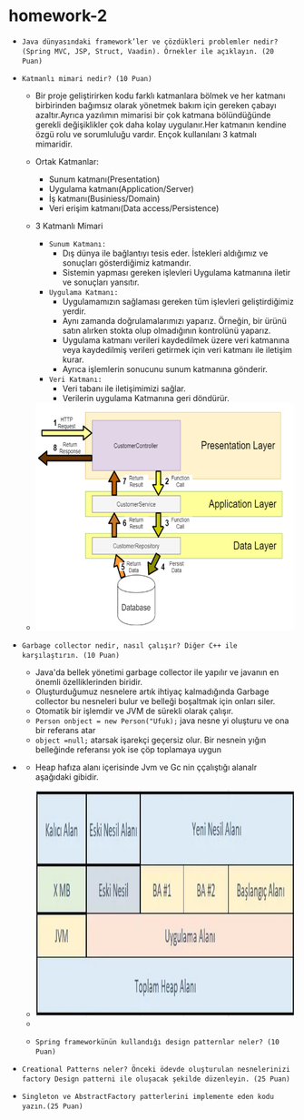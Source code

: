# homework-2

- `Java dünyasındaki framework’ler ve çözdükleri problemler nedir?(Spring MVC, JSP,
  Struct, Vaadin). Örnekler ile açıklayın. (20 Puan)`


- `Katmanlı mimari nedir? (10 Puan)`
  - Bir proje geliştirirken kodu farklı katmanlara bölmek ve her katmanı birbirinden bağımsız olarak
  yönetmek bakım için gereken çabayı azaltır.Ayrıca yazılımın mimarisi bir çok katmana bölündüğünde 
  gerekli değişiklikler çok daha kolay uygulanır.Her katmanın kendine özgü rolu ve sorumluluğu vardır.
  Ençok kullanılanı 3 katmalı mimaridir.
  - Ortak Katmanlar:
    - Sunum katmanı(Presentation)
    - Uygulama katmanı(Application/Server)
    - İş katmanı(Businiess/Domain)
    - Veri erişim katmanı(Data access/Persistence)

  - 3 Katmanlı Mimari
    - `Sunum Katmanı:`
      - Dış dünya ile bağlantıyı tesis eder. İstekleri aldığımız ve sonuçları gösterdiğimiz katmandır.
      - Sistemin yapması gereken işlevleri Uygulama katmanına iletir ve sonuçları yansıtır. 
    - `Uygulama Katmanı:`
      - Uygulamamızın sağlaması gereken tüm işlevleri geliştirdiğimiz yerdir.
      - Aynı zamanda doğrulamalarımızı yaparız. Örneğin, bir ürünü satın alırken stokta olup olmadığının kontrolünü yaparız.
      - Uygulama katmanı verileri kaydedilmek üzere veri katmanına veya kaydedilmiş verileri getirmek için veri katmanı ile iletişim kurar.
      - Ayrıca işlemlerin sonucunu sunum katmanına gönderir.
    - `Veri Katmanı:`
      - Veri tabanı ile iletişimimizi sağlar.
      - Verilerin uygulama Katmanına geri döndürür.
  - <img src="img/n-tier.png" width="600" height="400" alt="N-tier ">



- `Garbage collector nedir, nasıl çalışır? Diğer C++ ile karşılaştırın. (10 Puan)`
  - Java'da bellek yönetimi garbage collector ile yapılır ve javanın en önemli özelliklerinden biridir.
  - Oluşturduğumuz nesnelere artık ihtiyaç kalmadığında Garbage collector bu nesneleri bulur ve belleği boşaltmak için onları siler.
  - Otomatik bir işlemdir ve JVM de sürekli olarak çalışır.
  - `Person onbject = new Person("Ufuk);` java nesne yi oluşturu ve ona bir referans atar
  -  `object =null;` atarsak işarekçi geçersiz olur. Bir nesnein yığın belleğinde referansı yok ise çöp toplamaya uygun
- 
  - Heap hafıza alanı içerisinde Jvm ve Gc nin ççalıştığı alanalr aşağıdaki gibidir.
  - <img src="img/GC.png" width="600" height="400" alt="N-tier ">
  - 

  - `Spring frameworkünün kullandığı design patternlar neler? (10 Puan)`


- `Creational Patterns neler? Önceki ödevde oluşturulan nesnelerinizi factory Design
  patterni ile oluşacak şekilde düzenleyin. (25 Puan)`


- `Singleton ve AbstractFactory patterlerini implemente eden kodu yazın.(25 Puan)`

